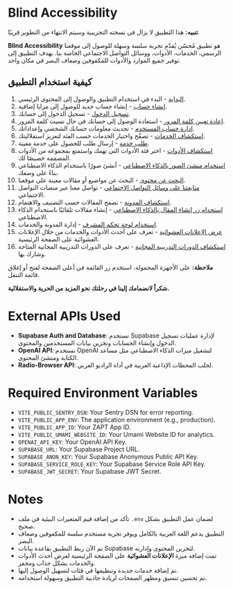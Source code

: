 # Blind Accessibility

**تنبيه:** هذا التطبيق لا يزال في نسخته التجريبية وسيتم الانتهاء من التطوير قريبًا.

**Blind Accessibility** هو تطبيق مُحسّن يُقدّم تجربة سلسة وسهلة للوصول إلى موقعنا الرسمي، الخدمات، الأدوات، ووسائل التواصل الاجتماعي الخاصة بنا. يهدف التطبيق إلى توفير جميع الموارد والأدوات للمكفوفين وضعاف البصر في مكان واحد.

## كيفية استخدام التطبيق

1. [البداية](docs/journeys/getting-started.md) - البدء في استخدام التطبيق والوصول إلى المحتوى الرئيسي.
2. [إنشاء حساب](docs/journeys/signup.md) - إنشاء حساب جديد للوصول إلى مزايا إضافية.
3. [تسجيل الدخول](docs/journeys/login.md) - تسجيل الدخول إلى حسابك.
4. [إعادة تعيين كلمة المرور](docs/journeys/reset-password.md) - استعادة الوصول إلى حسابك في حال نسيت كلمة المرور.
5. [إدارة حساب المستخدم](docs/journeys/manage-account.md) - تحديث معلومات حسابك الشخصي وإعداداتك.
6. [استكشاف الخدمات](docs/journeys/explore-services.md) - تصفّح واختيار الخدمات حسب الفئة لتعزيز استقلاليتك.
7. [طلب خدمة](docs/journeys/request-service.md) - إرسال طلب للحصول على خدمة معينة.
8. [استكشاف الأدوات](docs/journeys/explore-tools.md) - اختر فئة الأدوات التي تهمك واستمتع بمجموعة من الأدوات المصممة خصيصًا لك.
9. [استخدام منشئ الصور بالذكاء الاصطناعي](docs/journeys/use-ai-image-generator.md) - أنشئ صورًا باستخدام الذكاء الاصطناعي بناءً على وصفك.
10. [البحث عن محتوى](docs/journeys/search-content.md) - البحث عن مواضيع أو مقالات معينة على موقعنا.
11. [متابعتنا على وسائل التواصل الاجتماعي](docs/journeys/follow-social-media.md) - تواصل معنا عبر منصات التواصل الاجتماعي.
12. [استكشاف المدونة](docs/journeys/explore-blog.md) - تصفح المقالات حسب التصنيف والاهتمام.
13. [استخدام زر إنشاء المقال بالذكاء الاصطناعي](docs/journeys/generate-article-using-ai.md) - إنشاء مقالات تلقائيًا باستخدام الذكاء الاصطناعي.
14. [استخدام لوحة تحكم المشرف](docs/journeys/admin-dashboard.md) - إدارة المدونة والخدمات.
15. [عرض الإعلانات العشوائية](docs/journeys/view-random-advertisements.md) - تعرف على أحدث الأدوات والخدمات من خلال الإعلانات العشوائية على الصفحة الرئيسية.
16. [استكشاف الدورات التدريبية المجانية](docs/journeys/explore-free-training-courses.md) - تعرف على الدورات التدريبية المجانية المتاحة وشارك بها.

**ملاحظة:** على الأجهزة المحمولة، استخدم زر القائمة في أعلى الصفحة لفتح أو إغلاق قائمة التنقل.

**شكراً لانضمامك إلينا في رحلتك نحو المزيد من الحرية والاستقلالية.**

# External APIs Used

- **Supabase Auth and Database**: نستخدم Supabase لإدارة عمليات تسجيل الدخول وإنشاء الحسابات وتخزين بيانات المستخدمين والمحتوى.
- **OpenAI API**: نستخدم OpenAI لتشغيل ميزات الذكاء الاصطناعي مثل مساعد الكتابة ومنشئ المحتوى.
- **Radio-Browser API**: لجلب المحطات الإذاعية العربية في أداة الراديو العربي.

# Required Environment Variables

- `VITE_PUBLIC_SENTRY_DSN`: Your Sentry DSN for error reporting.
- `VITE_PUBLIC_APP_ENV`: The application environment (e.g., production).
- `VITE_PUBLIC_APP_ID`: Your ZAPT App ID.
- `VITE_PUBLIC_UMAMI_WEBSITE_ID`: Your Umami Website ID for analytics.
- `OPENAI_API_KEY`: Your OpenAI API Key.
- `SUPABASE_URL`: Your Supabase Project URL.
- `SUPABASE_ANON_KEY`: Your Supabase Anonymous Public API Key.
- `SUPABASE_SERVICE_ROLE_KEY`: Your Supabase Service Role API Key.
- `SUPABASE_JWT_SECRET`: Your Supabase JWT Secret.

# Notes

- تأكد من إضافة قيم المتغيرات البيئية في ملف `.env` لضمان عمل التطبيق بشكل صحيح.
- التطبيق يدعم اللغة العربية بالكامل ويوفر تجربة مستخدم سلسة للمكفوفين وضعاف البصر.
- تم الآن ربط التطبيق بقاعدة بيانات Supabase لتخزين المحتوى وإدارته.
- تمت إضافة ميزة **الإعلانات العشوائية** على الصفحة الرئيسية لعرض أحدث الأدوات والخدمات بشكل جذاب ومحفز.
- تم إضافة خدمات جديدة وتنظيمها في فئات لتسهيل الوصول إليها.
- تم تحسين تنسيق ومظهر الصفحات لزيادة جاذبية التطبيق وسهولة استخدامه.
